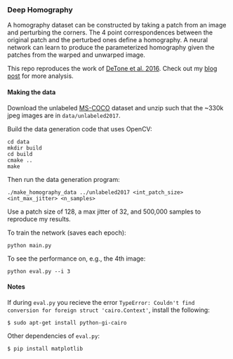 ### Deep Homography

A homography dataset can be constructed by taking a patch from an image and perturbing the corners. The 4 point correspondences between the original patch and the perturbed ones define a homography. A neural network can learn to produce the parameterized homography given the patches from the warped and unwarped image. 

This repo reproduces the work of [DeTone et al. 2016](https://arxiv.org/pdf/1606.03798.pdf). Check out my [blog post](https://ekrim.github.io/computer/vision,pytorch,homography/2018/08/07/deep-homography-estimation.html) for more analysis.

#### Making the data

Download the unlabeled [MS-COCO](http://cocodataset.org/#home) dataset and unzip such that the ~330k jpeg images are in `data/unlabeled2017`.

Build the data generation code that uses OpenCV:

```
cd data
mkdir build
cd build
cmake ..
make
```

Then run the data generation program:

```
./make_homography_data ../unlabeled2017 <int_patch_size> <int_max_jitter> <n_samples>
```

Use a patch size of 128, a max jitter of 32, and 500,000 samples to reproduce my results.

To train the network (saves each epoch):

```
python main.py
```

To see the performance on, e.g., the 4th image:

```
python eval.py --i 3
```

#### Notes

If during `eval.py` you recieve the error `TypeError: Couldn't find conversion for foreign struct 'cairo.Context'`, install the following:

```
$ sudo apt-get install python-gi-cairo
```

Other dependencies of `eval.py`:

```
$ pip install matplotlib
```

